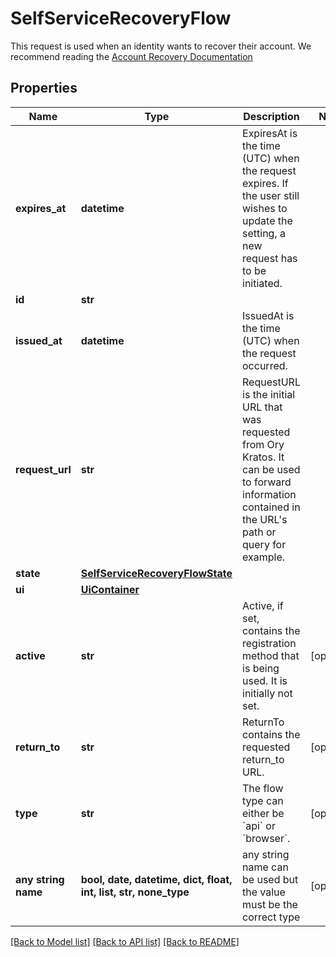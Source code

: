 # SelfServiceRecoveryFlow

This request is used when an identity wants to recover their account.  We recommend reading the [Account Recovery Documentation](../self-service/flows/password-reset-account-recovery)

## Properties
Name | Type | Description | Notes
------------ | ------------- | ------------- | -------------
**expires_at** | **datetime** | ExpiresAt is the time (UTC) when the request expires. If the user still wishes to update the setting, a new request has to be initiated. | 
**id** | **str** |  | 
**issued_at** | **datetime** | IssuedAt is the time (UTC) when the request occurred. | 
**request_url** | **str** | RequestURL is the initial URL that was requested from Ory Kratos. It can be used to forward information contained in the URL&#39;s path or query for example. | 
**state** | [**SelfServiceRecoveryFlowState**](SelfServiceRecoveryFlowState.md) |  | 
**ui** | [**UiContainer**](UiContainer.md) |  | 
**active** | **str** | Active, if set, contains the registration method that is being used. It is initially not set. | [optional] 
**return_to** | **str** | ReturnTo contains the requested return_to URL. | [optional] 
**type** | **str** | The flow type can either be &#x60;api&#x60; or &#x60;browser&#x60;. | [optional] 
**any string name** | **bool, date, datetime, dict, float, int, list, str, none_type** | any string name can be used but the value must be the correct type | [optional]

[[Back to Model list]](../README.md#documentation-for-models) [[Back to API list]](../README.md#documentation-for-api-endpoints) [[Back to README]](../README.md)


